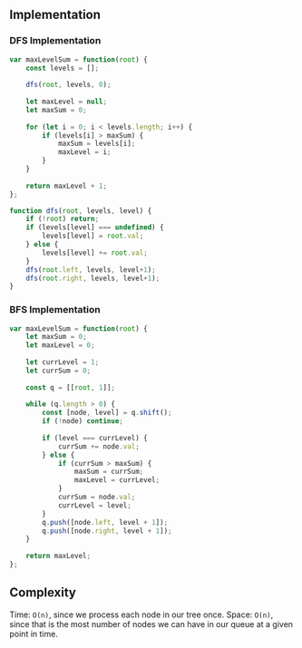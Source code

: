 ## Implementation

### DFS Implementation
```js
var maxLevelSum = function(root) {
    const levels = [];  
    
    dfs(root, levels, 0);
    
    let maxLevel = null; 
    let maxSum = 0; 
    
    for (let i = 0; i < levels.length; i++) {
        if (levels[i] > maxSum) {
            maxSum = levels[i]; 
            maxLevel = i; 
        }
    }
    
    return maxLevel + 1; 
};

function dfs(root, levels, level) {
    if (!root) return; 
    if (levels[level] === undefined) {
        levels[level] = root.val;
    } else {
        levels[level] += root.val; 
    }
    dfs(root.left, levels, level+1); 
    dfs(root.right, levels, level+1); 
}
```

### BFS Implementation
```js
var maxLevelSum = function(root) {
    let maxSum = 0; 
    let maxLevel = 0; 
    
    let currLevel = 1; 
    let currSum = 0; 
    
    const q = [[root, 1]]; 
    
    while (q.length > 0) {
        const [node, level] = q.shift(); 
        if (!node) continue; 
        
        if (level === currLevel) {
            currSum += node.val; 
        } else {
            if (currSum > maxSum) {
                maxSum = currSum; 
                maxLevel = currLevel; 
            }
            currSum = node.val; 
            currLevel = level; 
        }
        q.push([node.left, level + 1]); 
        q.push([node.right, level + 1]); 
    }
    
    return maxLevel; 
};
```

## Complexity
Time: `O(n)`, since we process each node in our tree once. 
Space: `O(n)`, since that is the most number of nodes we can have in our queue at a given point in time. 